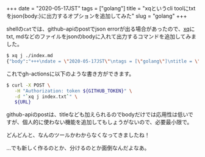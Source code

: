 +++
date = "2020-05-17JST"
tags = ["golang"]
title = "xqというcli toolにtxtをjson{body:}に出力するオプションを追加してみた"
slug = "golang"
+++

shellの`cat`では、github-apiのpostでjson errorが出る場合があったので、[xq](https://github.com/syui/xq)にtxt, mdなどのファイルをjsonのbodyに入れて出力するコマンドを追加してみました。

```sh
$ xq j ./index.md
{"body":"+++\ndate = \"2020-05-17JST\"\ntags = [\"golang\"]\ntitle = \"\"\nslug = \"golang\"\n+++\n\n\n[xq](https://github.com/syui/xq)にtxt, mdをjsonのbodyに入れるコマンドを追加した。\n\n```sh\n$ xq j ./index.md\n```\n"}
```

これでgh-actionsに以下のような書き方ができます。

```sh
$ curl -X POST \
   -H "Authorization: token ${GITHUB_TOKEN}" \
   -d "`xq j index.txt`" \
   ${URL}
```

github-apiのpostは、titleなども加えられるのでbodyだけでは応用性は低いですが、個人的に使わない機能を追加してもしょうがないので、必要最小限で。

どんどんと、なんのツールかわからなくなってきましたね！

...でも新しく作るのとか、分けるのとか面倒なんだよなあ。
